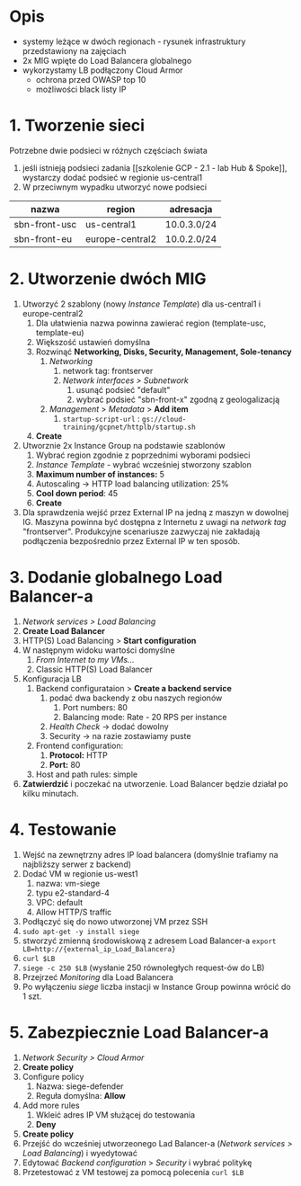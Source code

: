 # Opis
- systemy leżące w dwóch regionach - rysunek infrastruktury przedstawiony na zajęciach
- 2x MIG wpięte do Load Balancera globalnego
- wykorzystamy LB podłączony Cloud Armor
	- ochrona przed OWASP top 10
	- możliwości black listy IP


# 1. Tworzenie sieci
Potrzebne dwie podsieci w różnych częściach świata
1. jeśli istnieją podsieci zadania [[szkolenie GCP - 2.1 - lab Hub & Spoke]], wystarczy dodać podsieć w regionie us-central1
2. W przeciwnym wypadku utworzyć nowe podsieci

nazwa|region|adresacja
-|-|-
sbn-front-usc|us-central1|10.0.3.0/24
sbn-front-eu|europe-central2|10.0.2.0/24


# 2. Utworzenie dwóch MIG
1. Utworzyć 2 szablony (nowy *Instance Template*) dla us-central1 i europe-central2 
	1. Dla ułatwienia nazwa powinna zawierać region (template-usc, template-eu)
	2. Większość ustawień domyślna
	3. Rozwinąć **Networking, Disks, Security, Management, Sole-tenancy**
		1. *Networking*
			1. network tag: frontserver 
			2. *Network interfaces > Subnetwork*
				1. usunąć podsieć "default"
				2. wybrać podsieć "sbn-front-x" zgodną z geologalizacją
		2. *Management* > *Metadata* > **Add item**
			1. `startup-script-url` : `gs://cloud-training/gcpnet/httplb/startup.sh`
	4. **Create**
2. Utworznie 2x Instance Group na podstawie szablonów
	1. Wybrać region zgodnie z poprzednimi wyborami podsieci
	2. *Instance Template* - wybrać wcześniej stworzony szablon
	3. **Maximum number of instances:** 5
	4. Autoscaling -> HTTP load balancing utilization: 25%
	5. **Cool down period**: 45 
	6. **Create**
3. Dla sprawdzenia wejść przez External IP na jedną z maszyn w dowolnej IG. Maszyna powinna być dostępna z Internetu z uwagi na *network tag* "frontserver". Produkcyjne scenariusze zazwyczaj nie zakładają podłączenia bezpośrednio przez External IP w ten sposób. 


# 3. Dodanie globalnego Load Balancer-a
1. *Network services > Load Balancing*
2. **Create Load Balancer**
3. HTTP(S) Load Balancing > **Start configuration**
4. W następnym widoku wartości domyślne
	1. *From Internet to my VMs...*
	2. Classic HTTP(S) Load Balancer
5. Konfiguracja LB
	1. Backend configurataion > **Create a backend service** 
		1. podać dwa backendy z obu naszych regionów
			1. Port numbers: 80
			2. Balancing mode: Rate - 20 RPS per instance
		2. *Health Check* -> dodać dowolny
		3. Security -> na razie zostawiamy puste
	2. Frontend configuration: 
		1. **Protocol:** HTTP
		2. **Port:** 80
	3. Host and path rules: simple
6. **Zatwierdzić** i poczekać na utworzenie. Load Balancer będzie działał po kilku minutach.


# 4. Testowanie
1. Wejść na zewnętrzny adres IP load balancera (domyślnie trafiamy na najbliższy serwer z backend)
2. Dodać VM w regionie us-west1 
	1. nazwa: vm-siege
	2. typu e2-standard-4
	3. VPC: default
	4. Allow HTTP/S traffic
3. Podłączyć się do nowo utworzonej VM przez SSH
4. `sudo apt-get -y install siege`
5. stworzyć zmienną środowiskową z adresem Load Balancer-a `export LB=http://{external_ip_Load_Balancera}`
6. `curl $LB`
7. `siege -c 250 $LB` (wysłanie 250 równoległych request-ów do LB)
8. Przejrzeć *Monitoring* dla Load Balancera
9. Po wyłączeniu *siege* liczba instacji w Instance Group powinna wrócić do 1 szt.


# 5. Zabezpiecznie Load Balancer-a
1. *Network Security > Cloud Armor*
2. **Create policy**
3. Configure policy
	1. Nazwa: siege-defender
	2. Reguła domyślna: **Allow**
4. Add more rules
	1. Wkleić adres IP VM służącej do testowania
	2. **Deny**
5. **Create policy**
6. Przejść do wcześniej utworzeonego Lad Balancer-a (*Network services > Load Balancing*) i wyedytować
7. Edytować *Backend configuration* > *Security* i wybrać politykę
8. Przetestować z VM testowej za pomocą polecenia `curl $LB`
